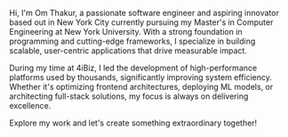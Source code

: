 Hi, I'm Om Thakur, a passionate software engineer and aspiring innovator based out in New York City currently pursuing my Master's in Computer Engineering at New York University. With a strong foundation in programming and cutting-edge frameworks, I specialize in building scalable, user-centric applications that drive measurable impact.

During my time at 4iBiz, I led the development of high-performance platforms used by thousands, significantly improving system efficiency. Whether it's optimizing frontend architectures, deploying ML models, or architecting full-stack solutions, my focus is always on delivering excellence.

Explore my work and let's create something extraordinary together!